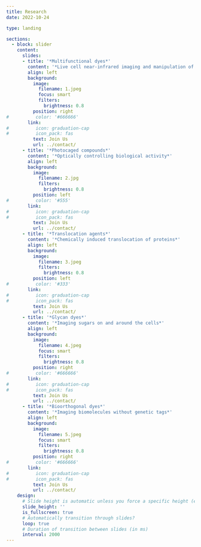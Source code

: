 ```yaml
---
title: Research 
date: 2022-10-24

type: landing

sections:
  - block: slider
    content:
      slides:
      - title: '*Multifunctional dyes*'
        content: '*Live cell near-infrared imaging and manipulation of proteins*'
        align: left
        background:
          image:
            filename: 1.jpeg
            focus: smart
            filters:
              brightness: 0.8
          position: right
#          color: '#666666'
        link:
#          icon: graduation-cap
#          icon_pack: fas
          text: Join Us
          url: ../contact/
      - title: '*Photocaged compounds*'
        content: '*Optically controlling biological activity*'
        align: left
        background:
          image:
            filename: 2.jpg
            filters:
              brightness: 0.8
          position: left
#          color: '#555'
        link:
#          icon: graduation-cap
#          icon_pack: fas
          text: Join Us
          url: ../contact/
      - title: '*Translocation agents*'
        content: '*Chemically induced translocation of proteins*'
        align: left
        background:
          image:
            filename: 3.jpeg
            filters:
              brightness: 0.8
          position: left
#          color: '#333'
        link:
#          icon: graduation-cap
#          icon_pack: fas
          text: Join Us
          url: ../contact/
      - title: '*Glycan dyes*'
        content: '*Imaging sugars on and around the cells*'
        align: left
        background:
          image:
            filename: 4.jpeg
            focus: smart
            filters:
              brightness: 0.8
          position: right
#          color: '#666666'
        link:
#          icon: graduation-cap
#          icon_pack: fas
          text: Join Us
          url: ../contact/
      - title: '*Bioorthogonal dyes*'
        content: '*Imaging biomolecules without genetic tags*'
        align: left
        background:
          image:
            filename: 5.jpeg
            focus: smart
            filters:
              brightness: 0.8
          position: right
#          color: '#666666'
        link:
#          icon: graduation-cap
#          icon_pack: fas
          text: Join Us
          url: ../contact/
    design:
      # Slide height is automatic unless you force a specific height (e.g. '400px')
      slide_height: ''
      is_fullscreen: true
      # Automatically transition through slides?
      loop: true
      # Duration of transition between slides (in ms)
      interval: 2000
---
```

